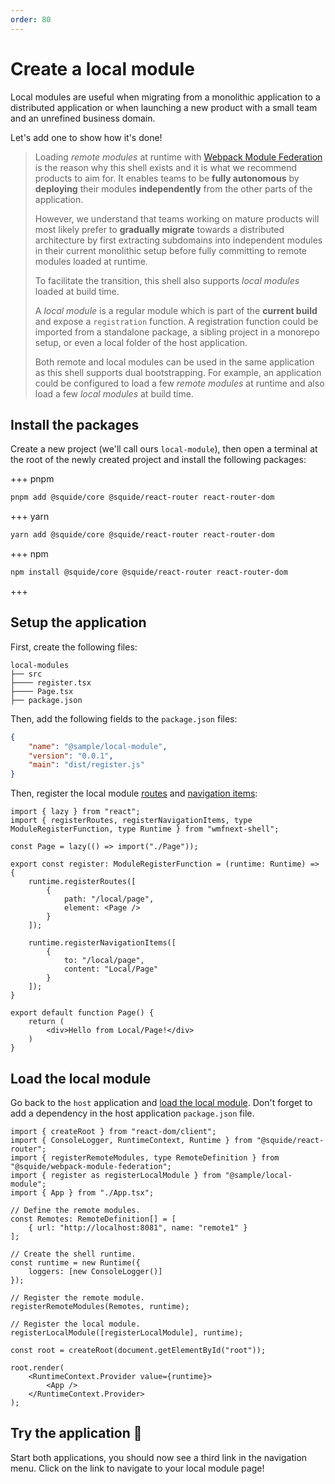 ```yaml
---
order: 80
---
```


# Create a local module

Local modules are useful when migrating from a monolithic application to a distributed application or when launching a new product with a small team and an unrefined business domain.

Let's add one to show how it's done!

> Loading *remote modules* at runtime with [Webpack Module Federation](https://webpack.js.org/concepts/module-federation/) is the reason why this shell exists and it is what we recommend products to aim for. It enables teams to be **fully autonomous** by **deploying** their modules **independently** from the other parts of the application.
>
> However, we understand that teams working on mature products will most likely prefer to **gradually migrate** towards a distributed architecture by first extracting subdomains into independent modules in their current monolithic setup before fully committing to remote modules loaded at runtime.
>
> To facilitate the transition, this shell also supports *local modules* loaded at build time.
>
> A *local module* is a regular module which is part of the **current build** and expose a `registration` function. A registration function could be imported from a standalone package, a sibling project in a monorepo setup, or even a local folder of the host application.
>
> Both remote and local modules can be used in the same application as this shell supports dual bootstrapping. For example, an application could be configured to load a few *remote modules* at runtime and also load a few *local modules* at build time.

## Install the packages

Create a new project (we'll call ours `local-module`), then open a terminal at the root of the newly created project and install the following packages:

+++ pnpm
```bash
pnpm add @squide/core @squide/react-router react-router-dom
```
+++ yarn
```bash
yarn add @squide/core @squide/react-router react-router-dom
```
+++ npm
```bash
npm install @squide/core @squide/react-router react-router-dom
```
+++

## Setup the application

First, create the following files:

```
local-modules
├── src
├──── register.tsx
├──── Page.tsx
├── package.json
```

Then, add the following fields to the `package.json` files:

```json !#2,4 local-module/package.json
{
    "name": "@sample/local-module",
    "version": "0.0.1",
    "main": "dist/register.js"
}
```

Then, register the local module [routes](/references/runtime/runtime-instance.md#register-routes) and [navigation items](/references/runtime/runtime-instance.md#register-navigation-items):

```tsx !#7-19 local-module/src/register.tsx
import { lazy } from "react";
import { registerRoutes, registerNavigationItems, type ModuleRegisterFunction, type Runtime } from "wmfnext-shell";

const Page = lazy(() => import("./Page"));

export const register: ModuleRegisterFunction = (runtime: Runtime) => {
    runtime.registerRoutes([
        {
            path: "/local/page",
            element: <Page />
        }
    ]);

    runtime.registerNavigationItems([
        {
            to: "/local/page",
            content: "Local/Page"
        }
    ]);
}
```

```tsx local-module/src/Page.tsx
export default function Page() {
    return (
        <div>Hello from Local/Page!</div>
    )
}
```

## Load the local module

Go back to the `host` application and [load the local module](/references/registration/registerLocalModules.md). Don't forget to add a dependency in the host application `package.json` file.

```tsx !#4,21 host/src/bootstrap.tsx
import { createRoot } from "react-dom/client";
import { ConsoleLogger, RuntimeContext, Runtime } from "@squide/react-router";
import { registerRemoteModules, type RemoteDefinition } from "@squide/webpack-module-federation";
import { register as registerLocalModule } from "@sample/local-module";
import { App } from "./App.tsx";

// Define the remote modules.
const Remotes: RemoteDefinition[] = [
    { url: "http://localhost:8081", name: "remote1" }
];

// Create the shell runtime.
const runtime = new Runtime({
    loggers: [new ConsoleLogger()]
});

// Register the remote module.
registerRemoteModules(Remotes, runtime);

// Register the local module.
registerLocalModule([registerLocalModule], runtime);

const root = createRoot(document.getElementById("root"));

root.render(
    <RuntimeContext.Provider value={runtime}>
        <App />
    </RuntimeContext.Provider>
);
```

## Try the application :rocket:

Start both applications, you should now see a third link in the navigation menu. Click on the link to navigate to your local module page!
